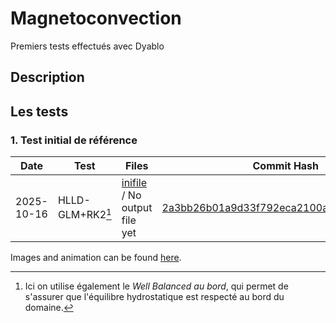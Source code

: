 # Magnetoconvection

Premiers tests effectués avec Dyablo


## Description


## Les tests

### 1. Test initial de référence


|  Date     | Test           | Files|  Commit Hash|
|-----------|----------------|------|-------------|
| 2025-10-16| HLLD-GLM+RK2[^1]| [inifile](inifiles/restart_mhd_magnetoconvection.ini) / No output file yet   |  [2a3bb26b01a9d33f792eca2100a245eddc8832be](https://drf-gitlab.cea.fr/dyablo/dyablo/-/tree/2a3bb26b01a9d33f792eca2100a245eddc8832be) |

[^1]: Ici on utilise également le *Well Balanced au bord*, qui permet de s'assurer que l'équilibre hydrostatique est respecté au bord du domaine.

Images and animation can be found [here](imgs/).